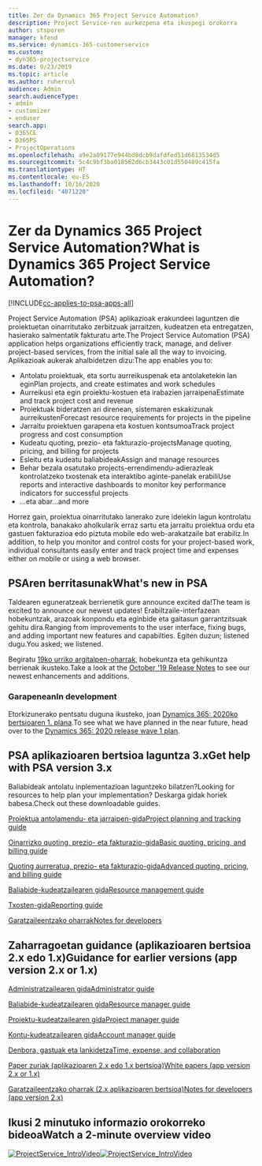 ```yaml
---
title: Zer da Dynamics 365 Project Service Automation?
description: Project Service-ren aurkezpena eta ikuspegi orokorra
author: stsporen
manager: kfend
ms.service: dynamics-365-customerservice
ms.custom:
- dyn365-projectservice
ms.date: 9/23/2019
ms.topic: article
ms.author: ruhercul
audience: Admin
search.audienceType:
- admin
- customizer
- enduser
search.app:
- D365CE
- D365PS
- ProjectOperations
ms.openlocfilehash: a9e2a09177e944bd8dcb9dafdfed51d6613534d5
ms.sourcegitcommit: 5c4c9bf3ba018562d6cb3443c01d550489c415fa
ms.translationtype: HT
ms.contentlocale: eu-ES
ms.lasthandoff: 10/16/2020
ms.locfileid: "4071220"
---
```

# <a name="what-is-dynamics-365-project-service-automation"></a><span data-ttu-id="004ea-103">Zer da Dynamics 365 Project Service Automation?</span><span class="sxs-lookup"><span data-stu-id="004ea-103">What is Dynamics 365 Project Service Automation?</span></span>

[!INCLUDE[cc-applies-to-psa-apps-all](../includes/cc-applies-to-psa-apps-all.md)]

<span data-ttu-id="004ea-104">Project Service Automation (PSA) aplikazioak erakundeei laguntzen die proiektuetan oinarritutako zerbitzuak jarraitzen, kudeatzen eta entregatzen, hasierako salmentatik fakturatu arte.</span><span class="sxs-lookup"><span data-stu-id="004ea-104">The Project Service Automation (PSA) application helps organizations efficiently track, manage, and deliver project-based services, from the initial sale all the way to invoicing.</span></span> <span data-ttu-id="004ea-105">Aplikazioak aukerak ahalbidetzen dizu:</span><span class="sxs-lookup"><span data-stu-id="004ea-105">The app enables you to:</span></span>

- <span data-ttu-id="004ea-106">Antolatu proiektuak, eta sortu aurreikuspenak eta antolaketekin lan egin</span><span class="sxs-lookup"><span data-stu-id="004ea-106">Plan projects, and create estimates and work schedules</span></span>
- <span data-ttu-id="004ea-107">Aurreikusi eta egin proiektu-kostuen eta irabazien jarraipena</span><span class="sxs-lookup"><span data-stu-id="004ea-107">Estimate and track project cost and revenue</span></span>
- <span data-ttu-id="004ea-108">Proiektuak bideratzen ari direnean, sistemaren eskakizunak aurreikusten</span><span class="sxs-lookup"><span data-stu-id="004ea-108">Forecast resource requirements for projects in the pipeline</span></span>
- <span data-ttu-id="004ea-109">Jarraitu proiektuen garapena eta kostuen kontsumoa</span><span class="sxs-lookup"><span data-stu-id="004ea-109">Track project progress and cost consumption</span></span>
- <span data-ttu-id="004ea-110">Kudeatu quoting, prezio- eta fakturazio-projects</span><span class="sxs-lookup"><span data-stu-id="004ea-110">Manage quoting, pricing, and billing for projects</span></span>
- <span data-ttu-id="004ea-111">Esleitu eta kudeatu baliabideak</span><span class="sxs-lookup"><span data-stu-id="004ea-111">Assign and manage resources</span></span>
- <span data-ttu-id="004ea-112">Behar bezala osatutako projects-errendimendu-adierazleak kontrolatzeko txostenak eta interaktibo aginte-panelak erabili</span><span class="sxs-lookup"><span data-stu-id="004ea-112">Use reports and interactive dashboards to monitor key performance indicators for successful projects</span></span>
- <span data-ttu-id="004ea-113">…eta abar</span><span class="sxs-lookup"><span data-stu-id="004ea-113">...and more</span></span>

<span data-ttu-id="004ea-114">Horrez gain, proiektua oinarritutako lanerako zure ideiekin lagun kontrolatu eta kontrola, banakako aholkularik erraz sartu eta jarraitu proiektua ordu eta gastuen fakturazioa edo piztuta mobile edo web-arakatzaile bat erabiliz.</span><span class="sxs-lookup"><span data-stu-id="004ea-114">In addition, to help you monitor and control costs for your project-based work, individual consultants easily enter and track project time and expenses either on mobile or using a web browser.</span></span>

## <a name="whats-new-in-psa"></a><span data-ttu-id="004ea-115">PSAren berritasunak</span><span class="sxs-lookup"><span data-stu-id="004ea-115">What's new in PSA</span></span>
<span data-ttu-id="004ea-116">Taldearen eguneratzeak berrienetik gure announce excited da!</span><span class="sxs-lookup"><span data-stu-id="004ea-116">The team is excited to announce our newest updates!</span></span> <span data-ttu-id="004ea-117">Erabiltzaile-interfazean hobekuntzak, arazoak konpondu eta eginbide eta gaitasun garrantzitsuak gehitu dira.</span><span class="sxs-lookup"><span data-stu-id="004ea-117">Ranging from improvements to the user interface, fixing bugs, and adding important new features and capabilties.</span></span> <span data-ttu-id="004ea-118">Egiten duzun; listened dugu.</span><span class="sxs-lookup"><span data-stu-id="004ea-118">You asked; we listened.</span></span>

<span data-ttu-id="004ea-119">Begiratu [19ko urriko argitalpen-oharrak](https://docs.microsoft.com/dynamics365-release-plan/2019wave2/index), hobekuntza eta gehikuntza berrienak ikusteko.</span><span class="sxs-lookup"><span data-stu-id="004ea-119">Take a look at the [October '19 Release Notes](https://docs.microsoft.com/dynamics365-release-plan/2019wave2/index) to see our newest enhancements and additions.</span></span>

### <a name="in-development"></a><span data-ttu-id="004ea-120">Garapenean</span><span class="sxs-lookup"><span data-stu-id="004ea-120">In development</span></span>
<span data-ttu-id="004ea-121">Etorkizunerako pentsatu duguna ikusteko, joan [Dynamics 365: 2020ko bertsioaren 1. plana](https://docs.microsoft.com/dynamics365-release-plan/2020wave1/index).</span><span class="sxs-lookup"><span data-stu-id="004ea-121">To see what we have planned in the near future, head over to the [Dynamics 365: 2020 release wave 1 plan](https://docs.microsoft.com/dynamics365-release-plan/2020wave1/index).</span></span>

## <a name="get-help-with-psa-version-3x"></a><span data-ttu-id="004ea-122">PSA aplikazioaren bertsioa laguntza 3.x</span><span class="sxs-lookup"><span data-stu-id="004ea-122">Get help with PSA version 3.x</span></span>
<span data-ttu-id="004ea-123">Baliabideak antolatu inplementazioan laguntzeko bilatzen?</span><span class="sxs-lookup"><span data-stu-id="004ea-123">Looking for resources to help plan your implementation?</span></span> <span data-ttu-id="004ea-124">Deskarga gidak horiek babesa.</span><span class="sxs-lookup"><span data-stu-id="004ea-124">Check out these downloadable guides.</span></span>

 [<span data-ttu-id="004ea-125">Proiektua antolamendu- eta jarraipen-gida</span><span class="sxs-lookup"><span data-stu-id="004ea-125">Project planning and tracking guide</span></span>](../psa/implementation-guides/project-planning-tracking.md)

 [<span data-ttu-id="004ea-126">Oinarrizko quoting, prezio- eta fakturazio-gida</span><span class="sxs-lookup"><span data-stu-id="004ea-126">Basic quoting, pricing, and billing guide</span></span>](../psa/implementation-guides/begin-quoting-pricing-billing.md)

 [<span data-ttu-id="004ea-127">Quoting aurreratua, prezio- eta fakturazio-gida</span><span class="sxs-lookup"><span data-stu-id="004ea-127">Advanced quoting, pricing, and billing guide</span></span>](../psa/implementation-guides/adv-quoting-pricing-billing.md)

 [<span data-ttu-id="004ea-128">Baliabide-kudeatzailearen gida</span><span class="sxs-lookup"><span data-stu-id="004ea-128">Resource management guide</span></span>](../psa/implementation-guides/resource-management-guide.md)

 [<span data-ttu-id="004ea-129">Txosten-gida</span><span class="sxs-lookup"><span data-stu-id="004ea-129">Reporting guide</span></span>](../psa/implementation-guides/reporting-guide.md)

 [<span data-ttu-id="004ea-130">Garatzaileentzako oharrak</span><span class="sxs-lookup"><span data-stu-id="004ea-130">Notes for developers</span></span>](../psa/developer-guides/overview-dev-notes-v3.x.md)

## <a name="guidance-for-earlier-versions-app-version-2x-or-1x"></a><span data-ttu-id="004ea-131">Zaharragoetan guidance (aplikazioaren bertsioa 2.x edo 1.x)</span><span class="sxs-lookup"><span data-stu-id="004ea-131">Guidance for earlier versions (app version 2.x or 1.x)</span></span>
 [<span data-ttu-id="004ea-132">Administratzailearen gida</span><span class="sxs-lookup"><span data-stu-id="004ea-132">Administrator guide</span></span>](../psa/admin-guide.md)

 [<span data-ttu-id="004ea-133">Baliabide-kudeatzailearen gida</span><span class="sxs-lookup"><span data-stu-id="004ea-133">Resource manager guide</span></span>](../psa/resource-manager-guide.md)

 [<span data-ttu-id="004ea-134">Proiektu-kudeatzailearen gida</span><span class="sxs-lookup"><span data-stu-id="004ea-134">Project manager guide</span></span>](../psa/project-manager-guide.md)

 [<span data-ttu-id="004ea-135">Kontu-kudeatzailearen gida</span><span class="sxs-lookup"><span data-stu-id="004ea-135">Account manager guide</span></span>](../psa/account-manager-guide.md)

 [<span data-ttu-id="004ea-136">Denbora, gastuak eta lankidetza</span><span class="sxs-lookup"><span data-stu-id="004ea-136">Time, expense, and collaboration</span></span>](../psa/time-expense-collaboration-guide.md)

 [<span data-ttu-id="004ea-137">Paper zuriak (aplikazioaren 2.x edo 1.x bertsioa)</span><span class="sxs-lookup"><span data-stu-id="004ea-137">White papers (app version 2.x or 1.x)</span></span>](../psa/white-papers.md)

 [<span data-ttu-id="004ea-138">Garatzaileentzako oharrak (2.x aplikazioaren bertsioa)</span><span class="sxs-lookup"><span data-stu-id="004ea-138">Notes for developers (app version 2.x)</span></span>](../psa/developer-guides/add-custom-qoi-forms-v2.x.md)

 ## <a name="watch-a-2-minute-overview-video"></a><span data-ttu-id="004ea-139">Ikusi 2 minutuko informazio orokorreko bideoa</span><span class="sxs-lookup"><span data-stu-id="004ea-139">Watch a 2-minute overview video</span></span>
 <a name="heroArea"></a> <span data-ttu-id="004ea-140">[![ProjectService_IntroVideo](../psa/media/project-service-intro-video.png "ProjectService_IntroVideo")](https://go.microsoft.com/fwlink/p/?LinkId=799457)</span><span class="sxs-lookup"><span data-stu-id="004ea-140">[![ProjectService_IntroVideo](../psa/media/project-service-intro-video.png "ProjectService_IntroVideo")](https://go.microsoft.com/fwlink/p/?LinkId=799457)</span></span>


